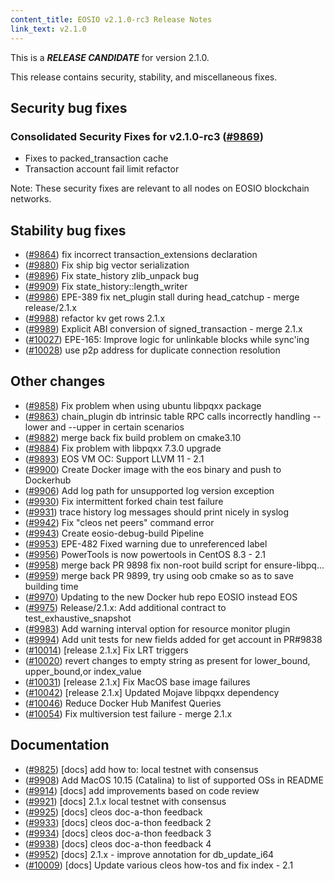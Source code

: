 ```yaml
---
content_title: EOSIO v2.1.0-rc3 Release Notes
link_text: v2.1.0
---
```


This is a ***RELEASE CANDIDATE*** for version 2.1.0.

This release contains security, stability, and miscellaneous fixes.

## Security bug fixes

### Consolidated Security Fixes for v2.1.0-rc3 ([#9869](https://github.com/EOSIO/eos/pull/9869))
- Fixes to packed_transaction cache
- Transaction account fail limit refactor

Note: These security fixes are relevant to all nodes on EOSIO blockchain networks.

## Stability bug fixes
- ([#9864](https://github.com/EOSIO/eos/pull/9864)) fix incorrect transaction_extensions declaration
- ([#9880](https://github.com/EOSIO/eos/pull/9880)) Fix ship big vector serialization
- ([#9896](https://github.com/EOSIO/eos/pull/9896)) Fix state_history zlib_unpack bug
- ([#9909](https://github.com/EOSIO/eos/pull/9909)) Fix state_history::length_writer
- ([#9986](https://github.com/EOSIO/eos/pull/9986)) EPE-389 fix net_plugin stall during head_catchup - merge release/2.1.x
- ([#9988](https://github.com/EOSIO/eos/pull/9988)) refactor kv get rows 2.1.x
- ([#9989](https://github.com/EOSIO/eos/pull/9989)) Explicit ABI conversion of signed_transaction - merge 2.1.x
- ([#10027](https://github.com/EOSIO/eos/pull/10027)) EPE-165: Improve logic for unlinkable blocks while sync'ing
- ([#10028](https://github.com/EOSIO/eos/pull/10028)) use p2p address for duplicate connection resolution

## Other changes
- ([#9858](https://github.com/EOSIO/eos/pull/9858)) Fix problem when using ubuntu libpqxx package
- ([#9863](https://github.com/EOSIO/eos/pull/9863)) chain_plugin db intrinsic table RPC calls incorrectly handling --lower and --upper in certain scenarios
- ([#9882](https://github.com/EOSIO/eos/pull/9882)) merge back fix build problem on cmake3.10
- ([#9884](https://github.com/EOSIO/eos/pull/9884)) Fix problem with libpqxx 7.3.0 upgrade
- ([#9893](https://github.com/EOSIO/eos/pull/9893)) EOS VM OC: Support LLVM 11 - 2.1
- ([#9900](https://github.com/EOSIO/eos/pull/9900)) Create Docker image with the eos binary and push to Dockerhub
- ([#9906](https://github.com/EOSIO/eos/pull/9906)) Add log path for unsupported log version exception
- ([#9930](https://github.com/EOSIO/eos/pull/9930)) Fix intermittent forked chain test failure
- ([#9931](https://github.com/EOSIO/eos/pull/9931)) trace history log messages should print nicely in syslog
- ([#9942](https://github.com/EOSIO/eos/pull/9942)) Fix "cleos net peers" command error
- ([#9943](https://github.com/EOSIO/eos/pull/9943)) Create eosio-debug-build Pipeline
- ([#9953](https://github.com/EOSIO/eos/pull/9953)) EPE-482 Fixed warning due to unreferenced label
- ([#9956](https://github.com/EOSIO/eos/pull/9956)) PowerTools is now powertools in CentOS 8.3 - 2.1
- ([#9958](https://github.com/EOSIO/eos/pull/9958)) merge back PR 9898 fix non-root build script for ensure-libpq...
- ([#9959](https://github.com/EOSIO/eos/pull/9959)) merge back PR 9899, try using oob cmake so as to save building time
- ([#9970](https://github.com/EOSIO/eos/pull/9970)) Updating to the new Docker hub repo EOSIO instead EOS
- ([#9975](https://github.com/EOSIO/eos/pull/9975)) Release/2.1.x: Add additional contract to test_exhaustive_snapshot
- ([#9983](https://github.com/EOSIO/eos/pull/9983)) Add warning interval option for resource monitor plugin
- ([#9994](https://github.com/EOSIO/eos/pull/9994)) Add unit tests for new fields added for get account in PR#9838
- ([#10014](https://github.com/EOSIO/eos/pull/10014)) [release 2.1.x] Fix LRT triggers
- ([#10020](https://github.com/EOSIO/eos/pull/10020)) revert changes to empty string as present for lower_bound, upper_bound,or index_value
- ([#10031](https://github.com/EOSIO/eos/pull/10031)) [release 2.1.x] Fix MacOS base image failures
- ([#10042](https://github.com/EOSIO/eos/pull/10042)) [release 2.1.x] Updated Mojave libpqxx dependency
- ([#10046](https://github.com/EOSIO/eos/pull/10046)) Reduce Docker Hub Manifest Queries
- ([#10054](https://github.com/EOSIO/eos/pull/10054)) Fix multiversion test failure - merge 2.1.x

## Documentation
- ([#9825](https://github.com/EOSIO/eos/pull/9825)) [docs] add how to: local testnet with consensus
- ([#9908](https://github.com/EOSIO/eos/pull/9908)) Add MacOS 10.15 (Catalina) to list of supported OSs in README
- ([#9914](https://github.com/EOSIO/eos/pull/9914)) [docs] add improvements based on code review 
- ([#9921](https://github.com/EOSIO/eos/pull/9921)) [docs] 2.1.x local testnet with consensus
- ([#9925](https://github.com/EOSIO/eos/pull/9925)) [docs] cleos doc-a-thon feedback
- ([#9933](https://github.com/EOSIO/eos/pull/9933)) [docs] cleos doc-a-thon feedback 2
- ([#9934](https://github.com/EOSIO/eos/pull/9934)) [docs] cleos doc-a-thon feedback 3
- ([#9938](https://github.com/EOSIO/eos/pull/9938)) [docs] cleos doc-a-thon feedback 4
- ([#9952](https://github.com/EOSIO/eos/pull/9952)) [docs] 2.1.x - improve annotation for db_update_i64
- ([#10009](https://github.com/EOSIO/eos/pull/10009)) [docs] Update various cleos how-tos and fix index - 2.1
